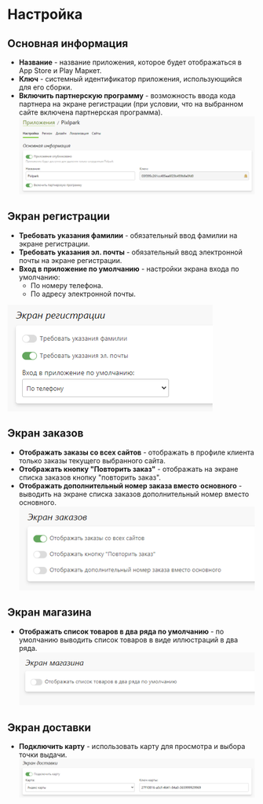 # Настройка
## Основная информация
* __Название__ - название приложения, которое будет отображаться в App Store и Play Маркет.
* __Ключ__ - системный идентификатор приложения, использующийся для его сборки.
* __Включить партнерскую программу__ - возможность ввода кода партнера на экране регистрации (при условии, что на выбранном сайте включена партнерская программа).
![](../_media/app/settings-general.png)

## Экран регистрации
* __Требовать указания фамилии__ - обязательный ввод фамилии на экране регистрации.
* __Требовать указания эл. почты__ - обязательный ввод электронной почты на экране регистрации.
* __Вход в приложение по умолчанию__ - настройки экрана входа по умолчанию:
    + По номеру телефона.
    + По адресу электронной почты.

![](../_media/app/app02.png)

## Экран заказов
* __Отображать заказы со всех сайтов__ - отображать в профиле клиента только заказы текущего выбранного сайта.
* __Отображать кнопку "Повторить заказ"__ - отображать на экране списка заказов кнопку "повторить заказ".
* __Отображать дополнительный номер заказа вместо основного__ - выводить на экране списка заказов дополнительный номер вместо основного.
![](../_media/app/app03.png)

## Экран магазина
* __Отображать список товаров в два ряда по умолчанию__ - по умолчанию выводить список товаров в виде иллюстраций в два ряда.
![](../_media/app/settings-shop.png)

## Экран доставки
* __Подключить карту__ - использовать карту для просмотра и выбора точки выдачи.
![](../_media/app/settings-shipping.png)